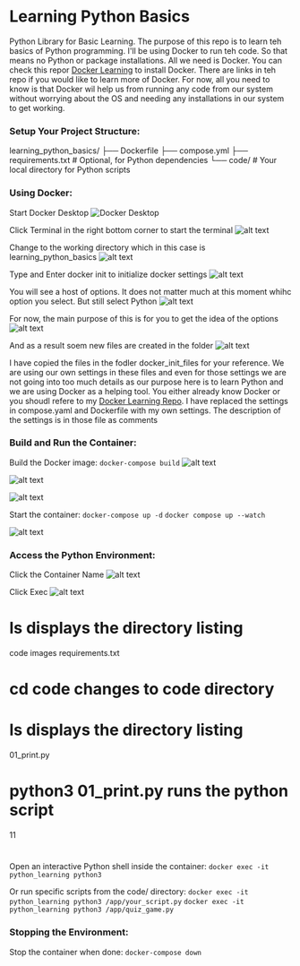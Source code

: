 # Learning Python Basics
Python Library for Basic Learning. The purpose of this repo is to learn teh basics of Python programming. I'll be using Docker to run teh code. So that means no Python or package installations. All we need is Docker. You can check this repor [Docker Learning](https://github.com/kashifumar/learning_docker) to install Docker. There are links in teh repo if you would like to learn more of Docker. For now, all you need to know is that Docker wil help us from running any code from our system without worrying about the OS and needing any installations in our system to get working.


### Setup Your Project Structure:
learning_python_basics/
├── Dockerfile
├── compose.yml
├── requirements.txt  # Optional, for Python dependencies
└── code/             # Your local directory for Python scripts

### Using Docker:
Start Docker Desktop
![Docker Desktop](images/01a.png)

Click Terminal in the right bottom corner to start the terminal
![alt text](images/02a.png)

Change to the working directory which in this case is learning_python_basics
![alt text](images/03a.png)

Type and Enter docker init to initialize docker settings
![alt text](images/04.png)

You will see a host of options. It does not matter much at this moment whihc option you select. But still select Python
![alt text](images/05.png)

For now, the main purpose of this is for you to get the idea of the options 
![alt text](images/06.png)

And as a result soem new files are created in the folder
![alt text](images/07.png)

I have copied the files in the fodler docker_init_files for your reference. We are using our own settings in these files and even for those settings we are not going into too much details as our purpose here is to learn Python and we are using Docker as a helping tool. You either already know Docker or you shoudl refere to my  [Docker Learning Repo](https://github.com/kashifumar/learning_docker). I have replaced the settings in compose.yaml and Dockerfile with my own settings. The description of the settings is in those file as comments


### Build and Run the Container:

Build the Docker image:
`docker-compose build`
![alt text](images/08.png)

![alt text](images/09.png)

![alt text](images/10.png)

Start the container:
`docker-compose up -d`
`docker compose up --watch`

![alt text](images/11.png)

### Access the Python Environment:
Click the Container Name
![alt text](images/12.png)

Click Exec
![alt text](images/13.png)
# ls displays the directory listing      
code  images  requirements.txt
# cd code changes to code directory
# ls displays the directory listing      
01_print.py
# python3 01_print.py runs the python script
11
# 

Open an interactive Python shell inside the container:
`docker exec -it python_learning python3`

Or run specific scripts from the code/ directory:
`docker exec -it python_learning python3 /app/your_script.py`
`docker exec -it python_learning python3 /app/quiz_game.py`

### Stopping the Environment:

Stop the container when done:
`docker-compose down`